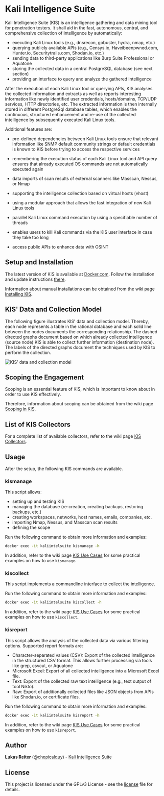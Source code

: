 # Kali Intelligence Suite

Kali Intelligence Suite (KIS) is an intelligence gathering and data mining tool for penetration testers. It shall aid
in the fast, autonomous, central, and comprehensive collection of intelligence by automatically:

 -  executing Kali Linux tools (e.g., dnsrecon, gobuster, hydra, nmap, etc.)
 -  querying publicly available APIs (e.g., Censys.io, Haveibeenpwned.com, Hunter.io, Securitytrails.com, Shodan.io, etc.)
 -  sending data to third-party applications like Burp Suite Professional or Aquatone
 -  storing the collected data in a central PostgreSQL database (see next section)
 -  providing an interface to query and analyze the gathered intelligence

After the execution of each Kali Linux tool or querying APIs, KIS analyses the collected information and extracts
as well as reports interesting information like newly identified user credentials, hosts/domains, TCP/UDP services,
HTTP directories, etc. The extracted information is then internally stored in different PostgreSql database tables,
which enables the continuous, structured enhancement and re-use of the collected intelligence by subsequently
executed Kali Linux tools.

Additional features are:

 -  pre-defined dependencies between Kali Linux tools ensure that relevant information like SNMP default community
  strings or default credentials is known to KIS before trying to access the respective services

 -  remembering the execution status of each Kali Linux tool and API query ensures that already executed OS commands
  are not automatically executed again

 -  data imports of scan results of external scanners like Masscan, Nessus, or Nmap

 -  supporting the intelligence collection based on virtual hosts (vhost)

 -  using a modular approach that allows the fast integration of new Kali Linux tools

 -  parallel Kali Linux command execution by using a specifiable number of threads

 -  enables users to kill Kali commands via the KIS user interface in case they take too long

 -  access public APIs to enhance data with OSINT


## Setup and Installation

The latest version of KIS is available at
[Docker.com](https://hub.docker.com/r/chopicalqui/kali-intelligence-suite). Follow the installation and update
instructions [there](https://hub.docker.com/r/chopicalqui/kali-intelligence-suite).

Information about manual installations can be obtained from the wiki page
[Installing KIS](https://github.com/chopicalqui/KaliIntelligenceSuite/wiki/Installing-KIS).


## KIS' Data and Collection Model

The following figure illustrates KIS' data and collection model. Thereby, each node represents a table in the rational
database and each solid line between the nodes documents the corresponding relationship. The dashed directed graphs 
document based on which already collected intelligence (source node) KIS is able to collect further information 
(destination node). The labels of the directed graphs document the techniques used by KIS to perform the collection.

![KIS' data and collection model](images/data-collection-model.png "KIS' data and collection model")


## Scoping the Engagement

Scoping is an essential feature of KIS, which is important to know about in order to use KIS effectively.

Therefore, information about scoping can be obtained from the wiki page
[Scoping in KIS](https://github.com/chopicalqui/KaliIntelligenceSuite/wiki/Scoping-in-KIS).


## List of KIS Collectors

For a complete list of available collectors, refer to the wiki page
[KIS Collectors](https://github.com/chopicalqui/KaliIntelligenceSuite/wiki/KIS-Collectors).


## Usage

After the setup, the following KIS commands are available.

### kismanage

This script allows:
  - setting up and testing KIS
  - managing the database (re-creation, creating backups, restoring backups, etc.)
  - creating workspaces, networks, host names, emails, companies, etc.
  - importing Nmap, Nessus, and Masscan scan results
  - defining the scope

Run the following command to obtain more information and examples:

```bash
docker exec -it kaliintelsuite kismanage -h
```

In addition, refer to the wiki page
[KIS Use Cases](https://github.com/chopicalqui/KaliIntelligenceSuite/wiki/kismanage-Use-Cases) for some practical
examples on how to use `kismanage`.


### kiscollect

This script implements a commandline interface to collect the intelligence.

Run the following command to obtain more information and examples:

```bash
docker exec -it kaliintelsuite kiscollect -h
```

In addition, refer to the wiki page
[KIS Use Cases](https://github.com/chopicalqui/KaliIntelligenceSuite/wiki/kiscollect-Use-Cases) for some practical
examples on how to use `kiscollect`.

### kisreport

This script allows the analysis of the collected data via various filtering options. Supported report formats are:
  - Character-separated values (CSV): Export of the collected intelligence in the structured CSV format. This allows
  further processing via tools like grep, csvcut, or Aquatone
  - Microsoft Excel: Export of all collected intelligence into a Microsoft Excel file.
  - Text: Export of the collected raw text intelligence (e.g., text output of tool Nikto).
  - Raw: Export of additionally collected files like JSON objects from APIs like Shodan.io, or certificate files.

Run the following command to obtain more information and examples:

```bash
docker exec -it kaliintelsuite kisreport -h
```

In addition, refer to the wiki page
[KIS Use Cases](https://github.com/chopicalqui/KaliIntelligenceSuite/wiki/kisreport-Use-Cases) for some practical
examples on how to use `kisreport`.

## Author

**Lukas Reiter** ([@chopicalquy](https://twitter.com/chopicalquy)) - 
[Kali Intelligence Suite](https://github.com/chopicalqui/KaliIntelligenceSuite)

## License

This project is licensed under the GPLv3 License - see the [license](LICENSE) file for details.
